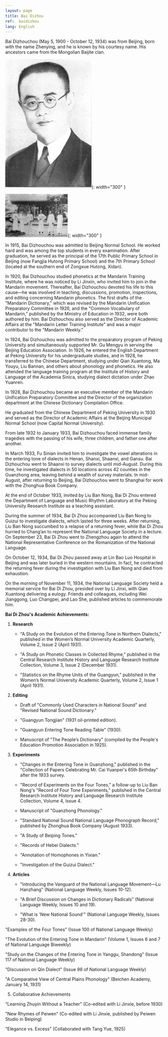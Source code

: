 ```yaml
---
layout: page
title: Bai Dizhou
ref:  baidizhou
lang: English
---
```


Bai Dizhouchou (May 5, 1900 - October 12, 1934) was from Beijing, born with the name Zhenying, and he is known by his courtesy name. His ancestors came from the Mongolian Baijite clan. 

![image](/assets/imgs/baidizhou.jpg "Bai Dizhouchou"){: width="300" }

![image](/assets/imgs/baidizhou_and_friends.jpg "Bai Dizhouchou (third from right) with friends"){: width="300" }

In 1915, Bai Dizhouchou was admitted to Beijing Normal School. He worked hard and was among the top students in every examination. After graduation, he served as the principal of the 17th Public Primary School in Beijing (now Fangjia Hutong Primary School) and the 7th Primary School (located at the southern end of Zongxue Hutong, Xidan).

In 1920, Bai Dizhouchou studied phonetics at the Mandarin Training Institute, where he was noticed by Li Jinxin, who invited him to join in the Mandarin movement. Thereafter, Bai Dizhouchou devoted his life to this cause—he was involved in teaching, discussions, promotion, inspections, and editing concerning Mandarin phonetics. The first drafts of the "Mandarin Dictionary," which was revised by the Mandarin Unification Preparatory Committee in 1926, and the "Common Vocabulary of Mandarin," published by the Ministry of Education in 1932, were both authored by him. Bai Dizhouchou also served as the Director of Academic Affairs at the "Mandarin Letter Training Institute" and was a major contributor to the "Mandarin Weekly."

In 1924, Bai Dizhouchou was admitted to the preparatory program of Peking University and simultaneously supported Mr. Gu Mengyu in serving the Beijing Education Association. In 1926, he entered the English Department at Peking University for his undergraduate studies, and in 1928, he transferred to the Chinese Department, studying under Qian Xuantong, Ma Youyu, Liu Bannan, and others about phonology and phonetics. He also attended the language training program at the Institute of History and Language of the Academia Sinica, studying dialect dictation under Zhao Yuanren.

In 1928, Bai Dizhouchou became an executive member of the Mandarin Unification Preparatory Committee and the Director of the organization department at the Chinese Dictionary Compilation Office.

He graduated from the Chinese Department of Peking University in 1930 and served as the Director of Academic Affairs at the Beijing Municipal Normal School (now Capital Normal University). 

From late 1932 to January 1933, Bai Dizhouchou faced immense family tragedies with the passing of his wife, three children, and father one after another.

In March 1933, Fu Sinian invited him to investigate the vowel alterations in the entering tone of dialects in Henan, Shanxi, Shaanxi, and Gansu. Bai Dizhouchou went to Shaanxi to survey dialects until mid-August. During this time, he investigated dialects in 50 locations across 42 counties in the Guanzhong area, leaving behind a wealth of survey materials. In mid-August, after returning to Beijing, Bai Dizhouchou went to Shanghai for work with the Zhonghua Book Company.

At the end of October 1933, invited by Liu Ban Nong, Bai Di Zhou entered the Department of Language and Music Rhythm Laboratory at the Peking University Research Institute as a teaching assistant.

During the summer of 1934, Bai Di Zhou accompanied Liu Ban Nong to Guizui to investigate dialects, which lasted for three weeks. After returning, Liu Ban Nong succumbed to a relapse of a returning fever, while Bai Di Zhou hurried to Chang’an to represent the National Language Society in a lecture. On September 23, Bai Di Zhou went to Zhengzhou again to attend the National Representative Conference on the Romanization of the National Language.

On October 12, 1934, Bai Di Zhou passed away at Lin Bao Luo Hospital in Beijing and was later buried in the western mountains. In fact, he contracted the returning fever during the investigation with Liu Ban Nong and died from exhaustion.

On the morning of November 11, 1934, the National Language Society held a memorial service for Bai Di Zhou, presided over by Li Jinxi, with Qian Xuantong delivering a eulogy. Friends and colleagues, including Wei Jianggong, Luo Changpei, and Lao She, published articles to commemorate him.

**Bai Di Zhou's Academic Achievements:**

1. **Research**

   - "A Study on the Evolution of the Entering Tone in Northern Dialects," published in the Women’s Normal University Academic Quarterly, Volume 2, Issue 2 (April 1931).
   
   - "A Study on Phonetic Classes in Collected Rhyme," published in the Central Research Institute History and Language Research Institute Collection, Volume 3, Issue 2 (December 1931).
   
   - "Statistics on the Rhyme Units of the Guangyun," published in the Women’s Normal University Academic Quarterly, Volume 2, Issue 1 (April 1931).

2. **Editing**

   - Draft of "Commonly Used Characters in National Sound" and "Revised National Sound Dictionary."
   
   - "Guangyun Tongjian" (1931 oil-printed edition).
   
   - "Guangyun Entering Tone Reading Table" (1930).
   
   - Manuscript of "The People’s Dictionary" (compiled by the People's Education Promotion Association in 1925).

3. **Experiments**

   - "Changes in the Entering Tone in Guanzhong," published in the "Collection of Papers Celebrating Mr. Cai Yuanpei's 65th Birthday" after the 1933 survey.
   
   - "Record of Experiments on the Four Tones," a follow-up to Liu Ban Nong's "Record of Four Tone Experiments," published in the Central Research Institute History and Language Research Institute Collection, Volume 4, Issue 4.
   
   - Manuscript of "Guanzhong Phonology."
   
   - "Standard National Sound National Language Phonograph Record," published by Zhonghua Book Company (August 1933).
   
   - "A Study of Beiping Tones."
   
   - "Records of Hebei Dialects."
   
   - "Annotation of Homophones in Yixian."
   
   - "Investigation of the Guizui Dialect."

4. **Articles**

   - "Introducing the Vanguard of the National Language Movement—Lu Hanzhang" (National Language Weekly, Issues 10-12).
   
   - "A Brief Discussion on Changes in Dictionary Radicals" (National Language Weekly, Issues 10 and 19).
   
   - "What is 'New National Sound'" (National Language Weekly, Issues 28-30).

"Examples of the Four Tones" (Issue 100 of National Language Weekly)

"The Evolution of the Entering Tone in Mandarin" (Volume 1, Issues 6 and 7 of National Language Biweekly)

"Study on the Changes of the Entering Tone in Yanggu, Shandong" (Issue 117 of National Language Weekly)

"Discussion on Qin Dialect" (Issue 98 of National Language Weekly)

"A Comparative View of Central Plains Phonology" (Beichen Academy, January 14, 1931)

5. Collaborative Achievements

"Learning Zhuyin Without a Teacher" (Co-edited with Li Jinxie, before 1930)

"New Rhymes of Peiwen" (Co-edited with Li Jinxie, published by Peiwen Studio in Beiping)

"Elegance vs. Excess" (Collaborated with Tang Yue, 1925)
